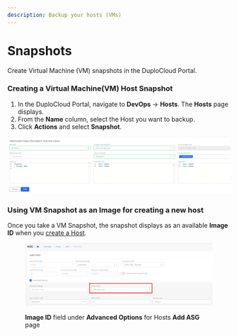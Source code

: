 ```yaml
---
description: Backup your hosts (VMs)
---
```


# Snapshots

Create Virtual Machine (VM) snapshots in the DuploCloud Portal.

### Creating a Virtual Machine(VM) Host Snapshot

1. In the DuploCloud Portal, navigate to **DevOps** -> **Hosts**. The **Hosts** page displays.
2. From the **Name** column, select the Host you want to backup.
3. Click **Actions** and select **Snapshot**.

<div align="left">

<img src="../../../.gitbook/assets/image (61).png" alt="Actions -> Snapshot option on Hosts page">

</div>

### Using VM Snapshot as an Image for creating a new host

Once you take a VM Snapshot, the snapshot displays as an available **Image ID** when you [create a Host](../hosts-vms.md).

<figure><img src="../../../.gitbook/assets/AWS_snapshot.png" alt=""><figcaption><p><strong>Image ID</strong> field under <strong>Advanced Options</strong> for Hosts <strong>Add ASG</strong> page </p></figcaption></figure>

